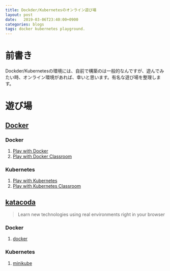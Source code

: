 ```yaml
---
title: Dockder/Kubernetesのオンライン遊び場
layout: post
date:   2019-03-06T23:40:00+0900
categories: blogs
tags: docker kubernetes playground.
---
```


# 前書き

Dockder/Kubernetesの環境には、自前で構築のは一般的なんですが、遊んでみたい時、オンライン環境があれば、幸いと思います。有名な遊び場を整理します。

# 遊び場

## [Docker](https://www.docker.com/)

### Docker

1. [Play with Docker](https://labs.play-with-docker.com/)
2. [Play with Docker Classroom](https://training.play-with-docker.com/)

### Kubernetes

1. [Play with Kubernetes](https://labs.play-with-k8s.com/)
2. [Play with Kubernetes Classroom](https://training.play-with-kubernetes.com/)

## [katacoda](https://katacoda.com/)

> Learn new technologies using real environments
right in your browser

### Docker

1. [docker](https://katacoda.com/embed/docker?command=docker%20version)

### Kubernetes

1. [minikube](https://katacoda.com/embed/minikube?command=minikube%20version%3B%20minikube%20start)
